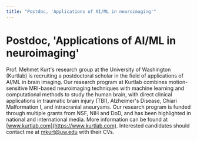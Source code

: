 ```yaml
---
title: "Postdoc, 'Applications of AI/ML in neuroimaging'"
---
```


# Postdoc, 'Applications of AI/ML in neuroimaging'

Prof. Mehmet Kurt's research group at the University of Washington (Kurtlab) is recruiting a postdoctoral scholar in the field of applications of AI/ML in brain imaging. Our research program at Kurtlab combines motion-sensitive MRI-based neuroimaging techniques with machine learning and computational methods to study the human brain, with direct clinical applications in traumatic brain injury (TBI), Alzheimer's Disease, Chiari Malformation I, and intracranial aneurysms. Our research program is funded through multiple grants from NSF, NIH and DoD, and has been highlighted in national and international media. More information can be found at [www.kurtlab.com](https://www.kurtlab.com).  Interested candidates should contact me at [mkurt@uw.edu](mailto:mkurt@uw.edu) with their CVs.